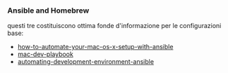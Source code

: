 
### Ansible and Homebrew

questi tre costituiscono ottima fonde d'informazione per le configurazioni base:

- [how-to-automate-your-mac-os-x-setup-with-ansible](https://blog.vandenbrand.org/2016/01/04/how-to-automate-your-mac-os-x-setup-with-ansible/)
- [mac-dev-playbook](https://github.com/ricbra/mac-dev-playbook)
- [automating-development-environment-ansible](http://www.nickhammond.com/automating-development-environment-ansible/)
